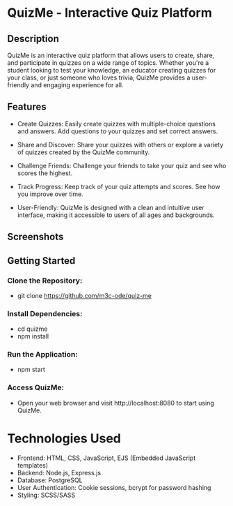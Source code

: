 # QuizMe - Interactive Quiz Platform

## Description

QuizMe is an interactive quiz platform that allows users to create, share, and participate in quizzes on a wide range of topics. Whether you're a student looking to test your knowledge, an educator creating quizzes for your class, or just someone who loves trivia, QuizMe provides a user-friendly and engaging experience for all.

## Features
- Create Quizzes: Easily create quizzes with multiple-choice questions and answers. Add questions to your quizzes and set correct answers.

- Share and Discover: Share your quizzes with others or explore a variety of quizzes created by the QuizMe community.

- Challenge Friends: Challenge your friends to take your quiz and see who scores the highest.

- Track Progress: Keep track of your quiz attempts and scores. See how you improve over time.

- User-Friendly: QuizMe is designed with a clean and intuitive user interface, making it accessible to users of all ages and backgrounds.

## Screenshots



## Getting Started

### Clone the Repository:

- git clone https://github.com/m3c-ode/quiz-me

### Install Dependencies:

- cd quizme
- npm install

### Run the Application:

- npm start

### Access QuizMe:

- Open your web browser and visit http://localhost:8080 to start using QuizMe.

# Technologies Used
- Frontend: HTML, CSS, JavaScript, EJS (Embedded JavaScript templates)
- Backend: Node.js, Express.js
- Database: PostgreSQL
- User Authentication: Cookie sessions, bcrypt for password hashing
- Styling: SCSS/SASS
